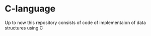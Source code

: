 # C-language
Up to now this repository consists of code of implementaion of data structures using C
